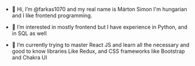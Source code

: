 - 👋 Hi, I’m @farkas1070 and my real name is Márton Simon
I'm hungarian and I like frontend programming. 

- 👀 I’m interested in mostly frontend but I have experience in Python, and in SQL as well
- 🌱 I’m currently trying to master React JS and learn all the necessary and good to know libraries
Like Redux, and CSS frameworks like Bootstrap and Chakra UI


<!---
farkas1070/farkas1070 is a ✨ special ✨ repository because its `README.md` (this file) appears on your GitHub profile.
You can click the Preview link to take a look at your changes.
--->
